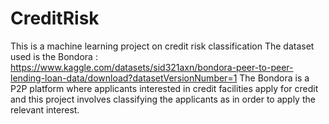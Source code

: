 # CreditRisk
This is a machine learning project on credit risk classification
The dataset used is the Bondora : https://www.kaggle.com/datasets/sid321axn/bondora-peer-to-peer-lending-loan-data/download?datasetVersionNumber=1
The Bondora is a P2P platform where applicants interested in credit facilities apply for credit and this project involves classifying the applicants as in order to apply the relevant interest.
